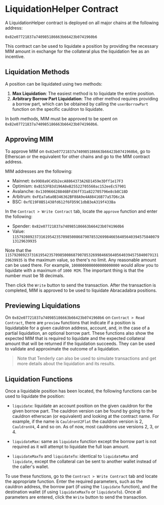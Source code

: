 # LiquidationHelper Contract

A LiquidationHelper contract is deployed on all major chains at the following address:

```
0x82e07721837a740985186663b66423b0741960b6
```

This contract can be used to liquidate a position by providing the necessary MIM amount in exchange for the collateral plus the liquidation fee as an incentive.

## Liquidation Methods

A position can be liquidated using two methods:

1. **Max Liquidation**: The easiest method is to liquidate the entire position.
2. **Arbitrary Borrow Part Liquidation**: The other method requires providing a borrow part, which can be obtained by calling the `userBorrowPart` function on the specific cauldron to liquidate.

In both methods, MIM must be approved to be spent on `0x82e07721837a740985186663b66423b0741960b6`.

## Approving MIM

To approve MIM on `0x82e07721837a740985186663b66423b0741960b6`, go to Etherscan or the equivalent for other chains and go to the MIM contract address.

MIM addresses are the following:

- Mainnet: `0x99D8a9C45b2ecA8864373A26D1459e3Dff1e17F3`
- Optimism: `0xB153FB3d196A8eB25522705560ac152eeEc57901`
- Avalanche: `0x130966628846BFd36ff31a822705796e8cb8C18D`
- Arbitrum: `0xFEa7a6a0B346362BF88A9e4A88416B77a57D6c2A`
- BSC: `0xfE19F0B51438fd612f6FD59C1dbB3eA319f433Ba`

In the `Contract > Write Contract` tab, locate the `approve` function and enter the following:

- Spender: `0x82e07721837a740985186663b66423b0741960b6`
- Value: `115792089237316195423570985008687907853269984665640564039457584007913129639935`

Note that the `115792089237316195423570985008687907853269984665640564039457584007913129639935` is the maximum value, so there's no limit. Any reasonable amount can be used there. For example, `1000000000000000000000` would allow you to liquidate with a maximum of `1000 MIM`. The important thing is that the number must be 18 decimals.

Then click the `Write` button to send the transaction. After the transaction is completed, MIM is approved to be used to liquidate Abracadabra positions.

## Previewing Liquidations

On `0x82e07721837a740985186663b66423b0741960b6` on `Contract > Read Contract`, there are `preview` functions that indicate if a position is liquidatable for a given cauldron address, account, and, in the case of a partial liquidation, an optional borrow part. These functions also show the expected MIM that is required to liquidate and the expected collateral amount that will be returned if the liquidation succeeds. They can be used to validate and approximate the outcome of a liquidation.

> Note that Tenderly can also be used to simulate transactions and get more details about the liquidation and its results.

## Liquidation Functions

Once a liquidable position has been located, the following functions can be used to liquidate the position:

- `liquidate`: liquidate an account position on the given cauldron for the given borrow part. The cauldron version can be found by going to the cauldron etherscan (or equivalent) and looking at the contract name. For example, if the name is `CauldronV2Flat` the cauldron version is 2, `CauldronV4`, 4 and so on. As of now, most cauldrons use versions 2, 3, or 4.

- `liquidateMax`: same as `liquidate` function except the borrow part is not required as it will attempt to liquidate the full loan amount.

- `liquidateMaxTo` and `liquidateTo`: identical to `liquidateMax` and `liquidate`, except the collateral can be sent to another wallet instead of the caller's wallet.

To use these functions, go to the `Contract > Write Contract` tab and locate the appropriate function. Enter the required parameters, such as the cauldron address, the borrow part (if using the `liquidate` function), and the destination wallet (if using `liquidateMaxTo` or `liquidateTo`). Once all parameters are entered, click the `Write` button to send the transaction.